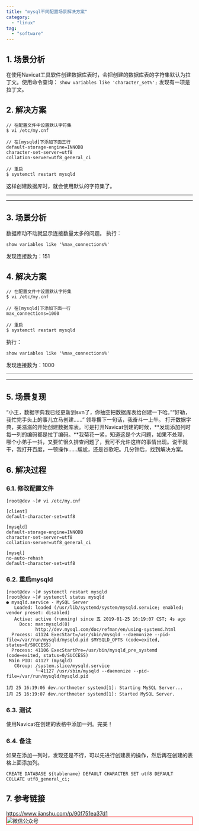 ```yaml
---
title: "mysql不同配置场景解决方案"
category:
  - "linux"
tag:
  - "software"
---
```


## 1. 场景分析

在使用Navicat工具软件创建数据库表时，会把创建的数据库表的字符集默认为拉丁文。使用命令查询： `show variables like 'character_set%';` 发现有一项是拉丁文。

## 2. 解决方案

```
// 在配置文件中设置默认字符集
$ vi /etc/my.cnf

// 在[mysqld]下添加下面三行
default-storage-engine=INNODB
character-set-server=utf8
collation-server=utf8_general_ci

// 重启
$ systemctl restart mysqld
```

这样创建数据库时，就会使用默认的字符集了。

-----

-----

## 3. 场景分析

数据库动不动就显示连接数量太多的问题。
执行：

```
show variables like '%max_connections%'
```

发现连接数为：151

## 4. 解决方案

```
// 在配置文件中设置默认字符集
$ vi /etc/my.cnf

// 在[mysqld]下添加下面一行
max_connections=1000

// 重启
$ systemctl restart mysqld
```

执行：

```
show variables like '%max_connections%'
```

发现连接数为：1000

---

---

## 5. 场景复现

“小王，数据字典我已经更新到svn了，你抽空把数据库表给创建一下哈。”“好勒，我忙完手头上的事儿立马创建……”
领导撂下一句话，我奋斗一上午。
打开数据字典，美滋滋的开始创建数据库表。可是打开Navicat创建的时候，**发现添加列时每一列的编码都是拉丁编码。**我菊花一紧，知道这是个大问题，如果不处理，哪个小弟手一抖，又要忙很久排查问题了，我可不允许这样的事情出现。说干就干，我打开百度，一顿操作……尴尬，还是谷歌吧。几分钟后，找到解决方案。

## 6. 解决过程

### 6.1. 修改配置文件
```
[root@dev ~]# vi /etc/my.cnf

[client]
default-character-set=utf8

[mysqld]
default-storage-engine=INNODB
character-set-server=utf8
collation-server=utf8_general_ci

[mysql]
no-auto-rehash
default-character-set=utf8
```


### 6.2. 重启mysqld

```
[root@dev ~]# systemctl restart mysqld
[root@dev ~]# systemctl status mysqld
● mysqld.service - MySQL Server
   Loaded: loaded (/usr/lib/systemd/system/mysqld.service; enabled; vendor preset: disabled)
   Active: active (running) since 五 2019-01-25 16:19:07 CST; 4s ago
     Docs: man:mysqld(8)
           http://dev.mysql.com/doc/refman/en/using-systemd.html
  Process: 41124 ExecStart=/usr/sbin/mysqld --daemonize --pid-file=/var/run/mysqld/mysqld.pid $MYSQLD_OPTS (code=exited, status=0/SUCCESS)
  Process: 41106 ExecStartPre=/usr/bin/mysqld_pre_systemd (code=exited, status=0/SUCCESS)
 Main PID: 41127 (mysqld)
   CGroup: /system.slice/mysqld.service
           └─41127 /usr/sbin/mysqld --daemonize --pid-file=/var/run/mysqld/mysqld.pid

1月 25 16:19:06 dev.northmeter systemd[1]: Starting MySQL Server...
1月 25 16:19:07 dev.northmeter systemd[1]: Started MySQL Server.
```

### 6.3. 测试

使用Navicat在创建的表格中添加一列。完美！


### 6.4. 备注

如果在添加一列时，发现还是不行，可以先进行创建表的操作，然后再在创建的表格上面添加列。

```
CREATE DATABASE ${tablename} DEFAULT CHARACTER SET utf8 DEFAULT COLLATE utf8_general_ci;
```

## 7. 参考链接

https://www.jianshu.com/p/90f751ea37d1
<img style="border:1px red solid; display:block; margin:0 auto;" :src="$withBase('/qrcode.jpg')" alt="微信公众号" />
